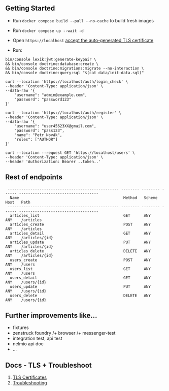 ## Getting Started

- Run `docker compose build --pull --no-cache` to build fresh images
- Run `docker compose up --wait -d`
- Open `https://localhost` [accept the auto-generated TLS certificate](https://stackoverflow.com/a/15076602/1352334)

- Run:
```
bin/console lexik:jwt:generate-keypair \
&& bin/console doctrine:database:create \
&& bin/console doctrine:migrations:migrate --no-interaction \
&& bin/console doctrine:query:sql "$(cat data/init-data.sql)"
```

```
curl --location 'https://localhost/auth/login_check' \
--header 'Content-Type: application/json' \
--data-raw '{
    "username": "admin@example.com",
    "password": "password123"
}'
```

```
curl --location 'https://localhost/auth/register' \
--header 'Content-Type: application/json' \
--data-raw '{
    "username": "user45623XX@gmail.com",
    "password": "pass123",
    "name": "Petr Novák",
    "roles": ["AUTHOR"]
}'
```

```
curl --location --request GET 'https://localhost/users' \
--header 'Content-Type: application/json' \
--header 'Authorization: Bearer ..token..'
```

## Rest of endpoints
```
 ------------------------------------------------- -------- -------- ------ ----------------------------------- 
  Name                                              Method   Scheme   Host   Path
 ------------------------------------------------- -------- -------- ------ -----------------------------------
  articles_list                                     GET      ANY      ANY    /articles
  articles_create                                   POST     ANY      ANY    /articles
  articles_detail                                   GET      ANY      ANY    /articles/{id}
  articles_update                                   PUT      ANY      ANY    /articles/{id}
  articles_delete                                   DELETE   ANY      ANY    /articles/{id}
  users_create                                      POST     ANY      ANY    /users
  users_list                                        GET      ANY      ANY    /users
  users_detail                                      GET      ANY      ANY    /users/{id}
  users_update                                      PUT      ANY      ANY    /users/{id}
  users_delete                                      DELETE   ANY      ANY    /users/{id}
```

## Further improvements like...
- fixtures
- zenstruck foundry /+ browser /+ messenger-test
- integration test, api test
- nelmio api doc
- ...

## Docs - TLS + Troubleshoot

1. [TLS Certificates](docs/tls.md)
2. [Troubleshooting](docs/troubleshooting.md)
